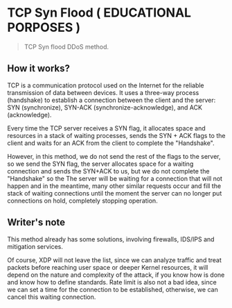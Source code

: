# TCP Syn Flood ( EDUCATIONAL PORPOSES )
> TCP Syn flood DDoS method.

## How it works?
TCP is a communication protocol used on the Internet for the reliable transmission of data between devices. It uses a three-way process (handshake) to establish a connection between the client and the server: SYN (synchronize), SYN-ACK (synchronize-acknowledge), and ACK (acknowledge).

Every time the TCP server receives a SYN flag, it allocates space and resources in a stack of waiting processes, sends the SYN + ACK flags to the client and waits for an ACK from the client to complete the "Handshake".

However, in this method, we do not send the rest of the flags to the server, so we send the SYN flag, the server allocates space for a waiting connection and sends the SYN+ACK to us, but we do not complete the "Handshake" so the The server will be waiting for a connection that will not happen and in the meantime, many other similar requests occur and fill the stack of waiting connections until the moment the server can no longer put connections on hold, completely stopping operation.

## Writer's note
This method already has some solutions, involving firewalls, IDS/IPS and mitigation services.

Of course, XDP will not leave the list, since we can analyze traffic and treat packets before reaching user space or deeper Kernel resources, it will depend on the nature and complexity of the attack, if you know how is done and know how to define standards. Rate limit is also not a bad idea, since we can set a time for the connection to be established, otherwise, we can cancel this waiting connection.